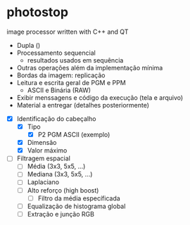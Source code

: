 # photostop
image processor written with C++ and QT

* Dupla ()
* Processamento sequencial
  * resultados usados em sequência
* Outras operações além da implementação mínima
* Bordas da imagem: replicação
* Leitura e escrita geral de PGM e PPM
  * ASCII e Binária (RAW)
* Exibir menssagens e código da execução (tela e arquivo)
* Material a entregar (detalhes posteriormente)

- [X] Identificação do cabeçalho
  - [X] Tipo
    - [X] P2 PGM ASCII (exemplo)
  - [X] Dimensão
  - [X] Valor máximo
- [ ] Filtragem espacial
  - [ ] Média (3x3, 5x5, ...)
  - [ ] Mediana (3x3, 5x5, ...)
  - [ ] Laplaciano
  - [ ] Alto reforço (high boost)
    - [ ] Filtro da média específicada
  - [ ] Equalização de histograma global
  - [ ] Extração e junção RGB
